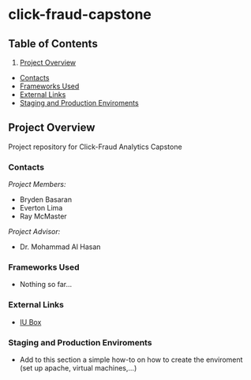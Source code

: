 click-fraud-capstone
====================

## Table of Contents
1. [Project Overview](#project-overview)
  * [Contacts](#contacts)
  * [Frameworks Used](#frameworks-used)
  * [External Links](#external-links)
  * [Staging and Production Enviroments](#staging-and-production-enviroments)


## Project Overview

Project repository for Click-Fraud Analytics Capstone

### Contacts
*Project Members:*   
- Bryden Basaran 
- Everton Lima 
- Ray McMaster

*Project Advisor:* 
- Dr. Mohammad Al Hasan

### Frameworks Used
- Nothing so far...

### External Links 
- [IU Box](https://iu.box.com/s/gcdnmju6k48psy6f6w5h)

### Staging and Production Enviroments
- Add to this section a simple how-to on how to create the enviroment
(set up apache, virtual machines,...)

